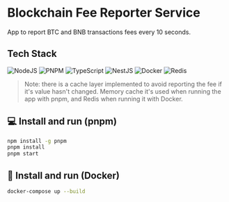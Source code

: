 # Blockchain Fee Reporter Service
App to report BTC and BNB transactions fees every 10 seconds.

## Tech Stack
![NodeJS](https://img.shields.io/badge/nodejs-black?style=for-the-badge&logo=node.js)
![PNPM](https://img.shields.io/badge/pnpm-black?style=for-the-badge&logo=pnpm)
![TypeScript](https://img.shields.io/badge/typescript-black?style=for-the-badge&logo=typescript)
![NestJS](https://img.shields.io/badge/nestjs-black?style=for-the-badge&logo=nestjs)
![Docker](https://img.shields.io/badge/docker-black?style=for-the-badge&logo=docker)
![Redis](https://img.shields.io/badge/redis-black?style=for-the-badge&logo=redis)

> Note: there is a cache layer implemented to avoid reporting the fee if it's value hasn't changed. Memory cache it's used when running the app with pnpm, and Redis when running it with Docker.

## 💻 Install and run (pnpm)

```sh
npm install -g pnpm
pnpm install
pnpm start
```

## 🐳 Install and run (Docker)

```sh
docker-compose up --build
```
